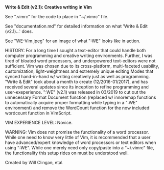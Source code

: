 <b>Write & Edit (v2.1): Creative writing in Vim</b>

See ".vimrc" for the code to place in "~/.vimrc" file.

See "documentation.md" for detailed information on what 'Write & Edit (v2.1)...' does.

See "WE-Vim.jpeg" for an image of what ":WE" looks like in action.

HISTORY: For a long time I sought a text-editor that could handle both computer programming and creative writing environments. Further, I was tired of bloated word processors, and underpowered text-editors were not sufficient. Vim was chosen due to its cross-platform, multi-faceted usability, customization, light-weightness and extremely unique editing Modes that synced hand-in-hand w/ writing creatively just as well as programming. "Write & Edit" took about a month to create (12/2016-01/2017), and has received several updates since its inception to refine programming and user-exeperience. ":WE" (v2.1) was released in 03/2019 to cut out the unnecessary Format Document function (replaced w/ innoremap functions to automatically acquire proper formatting while typing in a ":WE" environment) and remove the WordCount function for the now included wordcount function in VimScript.

VIM EXPERIENCE LEVEL: Novice.

WARNING: Vim does not promise the functionality of a word processor. While one need to know very little of Vim, it is recommended that a user have advanced/expert knowledge of word processors or text editors when using ":WE". While one merely need only copy/paste into a "~/.vimrc" file, the functionality this setup rides on must be understood well.

Created by Will Clingan, etal.
